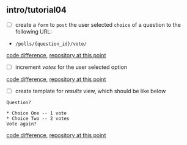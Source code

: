 ## intro/tutorial04
- [ ] create a `form` to `post` the user selected `choice` of a question
to the following URL:
 - `/polls/{question_id}/vote/`

 [code difference](https://github.com/bkmagnetron/django-tutorial-docker/commit/3d112ef42bad3772a77da876f1caa23dd0c4a905),
 [repository at this point](https://github.com/bkmagnetron/django-tutorial-docker/tree/3d112ef42bad3772a77da876f1caa23dd0c4a905)

- [ ] increment *votes* for the user selected option

 [code difference](https://github.com/bkmagnetron/django-tutorial-docker/commit/25348c9fdd0f306a3434619df64dc42bbdc05c58),
 [repository at this point](https://github.com/bkmagnetron/django-tutorial-docker/tree/25348c9fdd0f306a3434619df64dc42bbdc05c58)
- [ ] create template for *results* view, which should be like below

```
Question?

* Choice One -- 1 vote
* Choice Two -- 2 votes
Vote again?
```

 [code difference](https://github.com/bkmagnetron/django-tutorial-docker/commit/d8e857f45f0854827f94113a0b119b05deb393fe),
 [repository at this point](https://github.com/bkmagnetron/django-tutorial-docker/tree/d8e857f45f0854827f94113a0b119b05deb393fe)
